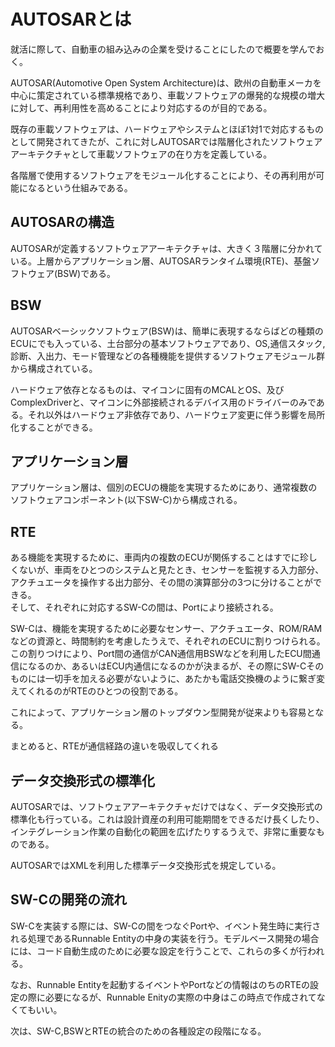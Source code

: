 # AUTOSARとは

就活に際して、自動車の組み込みの企業を受けることにしたので概要を学んでおく。


AUTOSAR(Automotive Open System Architecture)は、欧州の自動車メーカを中心に策定されている標準規格であり、車載ソフトウェアの爆発的な規模の増大に対して、再利用性を高めることにより対応するのが目的である。

既存の車載ソフトウェアは、ハードウェアやシステムとほぼ1対1で対応するものとして開発されてきたが、これに対しAUTOSARでは階層化されたソフトウェアアーキテクチャとして車載ソフトウェアの在り方を定義している。

各階層で使用するソフトウェアをモジュール化することにより、その再利用が可能になるという仕組みである。

## AUTOSARの構造

AUTOSARが定義するソフトウェアアーキテクチャは、大きく３階層に分かれている。上層からアプリケーション層、AUTOSARランタイム環境(RTE)、基盤ソフトウェア(BSW)である。

## BSW

AUTOSARベーシックソフトウェア(BSW)は、簡単に表現するならばどの種類のECUにでも入っている、土台部分の基本ソフトウェアであり、OS,通信スタック,診断、入出力、モード管理などの各種機能を提供するソフトウェアモジュール群から構成されている。

ハードウェア依存となるものは、マイコンに固有のMCALとOS、及びComplexDriverと、マイコンに外部接続されるデバイス用のドライバーのみである。それ以外はハードウェア非依存であり、ハードウェア変更に伴う影響を局所化することができる。

## アプリケーション層

アプリケーション層は、個別のECUの機能を実現するためにあり、通常複数のソフトウェアコンポーネント(以下SW-C)から構成される。

## RTE

ある機能を実現するために、車両内の複数のECUが関係することはすでに珍しくないが、車両をひとつのシステムと見たとき、センサーを監視する入力部分、アクチュエータを操作する出力部分、その間の演算部分の3つに分けることができる。  
そして、それぞれに対応するSW-Cの間は、Portにより接続される。

SW-Cは、機能を実現するために必要なセンサー、アクチュエータ、ROM/RAMなどの資源と、時間制約を考慮したうえで、それぞれのECUに割りつけられる。この割りつけにより、Port間の通信がCAN通信用BSWなどを利用したECU間通信になるのか、あるいはECU内通信になるのかが決まるが、その際にSW-Cそのものには一切手を加える必要がないように、あたかも電話交換機のように繋ぎ変えてくれるのがRTEのひとつの役割である。

これによって、アプリケーション層のトップダウン型開発が従来よりも容易となる。

まとめると、RTEが通信経路の違いを吸収してくれる

## データ交換形式の標準化

AUTOSARでは、ソフトウェアアーキテクチャだけではなく、データ交換形式の標準化も行っている。これは設計資産の利用可能期間をできるだけ長くしたり、インテグレーション作業の自動化の範囲を広げたりするうえで、非常に重要なものである。

AUTOSARではXMLを利用した標準データ交換形式を規定している。


## SW-Cの開発の流れ

SW-Cを実装する際には、SW-Cの間をつなぐPortや、イベント発生時に実行される処理であるRunnable Entityの中身の実装を行う。モデルベース開発の場合には、コード自動生成のために必要な設定を行うことで、これらの多くが行われる。

なお、Runnable Entityを起動するイベントやPortなどの情報はのちのRTEの設定の際に必要になるが、Runnable Enityの実際の中身はこの時点で作成されてなくてもいい。

次は、SW-C,BSWとRTEの統合のための各種設定の段階になる。
